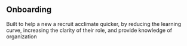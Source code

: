 ## Onboarding

Built to help a new a recruit acclimate quicker, by reducing the learning curve, increasing the clarity of their role, and provide knowledge of organization


